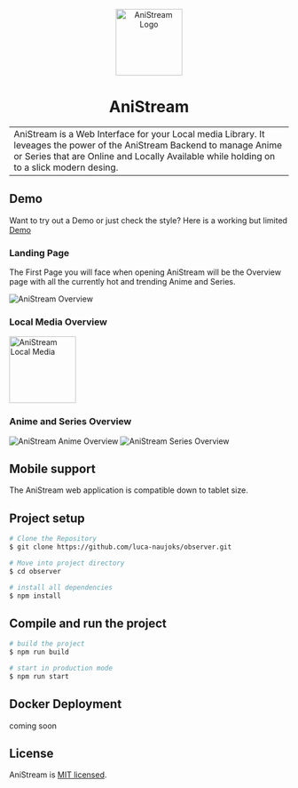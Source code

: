 <p align="center">
<img src="https://github.com/luca-naujoks/observer/blob/development/public/icon.png" width="120" alt="AniStream Logo" />

<h1 align="center">AniStream</h1>
</p>

<table>
<tr>
<td>
  AniStream is a Web Interface for your Local media Library. It leveages the power of the AniStream Backend to manage Anime or Series that are Online and Locally Available while holding on to a slick modern desing.
</td>
</tr>
</table>

## Demo

Want to try out a Demo or just check the style?
Here is a working but limited [Demo](https://luca-naujoks.de/demo/anistream)

### Landing Page

The First Page you will face when opening AniStream will be the Overview page with all the currently hot and trending Anime and Series.

<img src="https://github.com/luca-naujoks/observer/blob/development/public/overview.png" alt="AniStream Overview" />

### Local Media Overview

<img src="https://github.com/luca-naujoks/observer/blob/development/public/icon.png" width="120" alt="AniStream Local Media" />

### Anime and Series Overview

<img src="https://github.com/luca-naujoks/observer/blob/development/public/animeOverview.png" alt="AniStream Anime Overview" />

<img src="https://github.com/luca-naujoks/observer/blob/development/public/seriesOverview.png" alt="AniStream Series Overview" />

## Mobile support

The AniStream web application is compatible down to tablet size.

## Project setup

```bash
# Clone the Repository
$ git clone https://github.com/luca-naujoks/observer.git

# Move into project directory
$ cd observer

# install all dependencies
$ npm install
```

## Compile and run the project

```bash
# build the project
$ npm run build

# start in production mode
$ npm run start
```

## Docker Deployment

coming soon

## License

AniStream is [MIT licensed](https://github.com/luca-naujoks/oberser-backend/blob/master/LICENSE).
